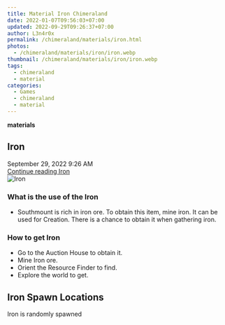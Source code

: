 ```yaml
---
title: Material Iron Chimeraland
date: 2022-01-07T09:56:03+07:00
updated: 2022-09-29T09:26:37+07:00
author: L3n4r0x
permalink: /chimeraland/materials/iron.html
photos:
  - /chimeraland/materials/iron/iron.webp
thumbnail: /chimeraland/materials/iron/iron.webp
tags:
  - chimeraland
  - material
categories:
  - Games
  - chimeraland
  - material
---
```


<link
  rel="stylesheet"
  href="https://rawcdn.githack.com/dimaslanjaka/Web-Manajemen/870a349/css/bootstrap-5-3-0-alpha3-wrapper.css"
/>
<section id="bootstrap-wrapper">
  <div data-bs-theme="dark">
    <div
      class="row g-0 border rounded overflow-hidden flex-md-row mb-4 shadow-sm position-relative bg-dark text-light"
    >
      <div class="col p-4 d-flex flex-column position-static">
        <strong class="d-inline-block mb-2 text-success">materials</strong>
        <h2 class="mb-0">Iron</h2>
        <div class="mb-1 text-muted">September 29, 2022 9:26 AM</div>
        <a
          href="/chimeraland/materials/iron.html"
          class="stretched-link d-none text-primary"
          >Continue reading Iron</a
        >
      </div>
      <div class="col-auto d-none d-md-block d-lg-block">
        <img
          src="https://www.webmanajemen.com/chimeraland/materials/iron/iron.webp"
          alt="Iron"
        />
      </div>
    </div>
    <div class="row">
      <div class="col-lg-6 col-12 mb-2">
        <div class="card">
          <div class="card-body">
            <h3 class="card-title">What is the use of the Iron</h3>
            <div class="card-text">
              <ul>
                <li>
                  Southmount is rich in iron ore. To obtain this item, mine
                  iron. It can be used for Creation. There is a chance to obtain
                  it when gathering iron.
                </li>
              </ul>
            </div>
          </div>
        </div>
      </div>
      <div class="col-lg-6 col-12 mb-2">
        <div class="card">
          <div class="card-body">
            <h3 class="card-title">How to get Iron</h3>
            <div class="card-text">
              <ul>
                <li>Go to the Auction House to obtain it.</li>
                <li>Mine Iron ore.</li>
                <li>Orient the Resource Finder to find.</li>
                <li>Explore the world to get.</li>
              </ul>
            </div>
          </div>
        </div>
      </div>
      <div class="col-12 mb-2">
        <h2>Iron Spawn Locations</h2>
        <p>Iron is randomly spawned</p>
      </div>
    </div>
  </div>
</section>
